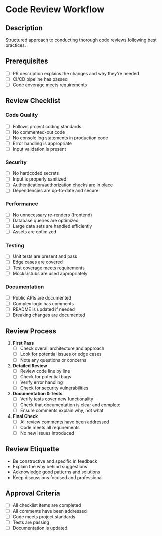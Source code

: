 # Code Review Workflow

## Description
Structured approach to conducting thorough code reviews following best practices.

## Prerequisites
- [ ] PR description explains the changes and why they're needed
- [ ] CI/CD pipeline has passed
- [ ] Code coverage meets requirements

## Review Checklist

### Code Quality
- [ ] Follows project coding standards
- [ ] No commented-out code
- [ ] No console.log statements in production code
- [ ] Error handling is appropriate
- [ ] Input validation is present

### Security
- [ ] No hardcoded secrets
- [ ] Input is properly sanitized
- [ ] Authentication/authorization checks are in place
- [ ] Dependencies are up-to-date and secure

### Performance
- [ ] No unnecessary re-renders (frontend)
- [ ] Database queries are optimized
- [ ] Large data sets are handled efficiently
- [ ] Assets are optimized

### Testing
- [ ] Unit tests are present and pass
- [ ] Edge cases are covered
- [ ] Test coverage meets requirements
- [ ] Mocks/stubs are used appropriately

### Documentation
- [ ] Public APIs are documented
- [ ] Complex logic has comments
- [ ] README is updated if needed
- [ ] Breaking changes are documented

## Review Process

1. **First Pass**
   - [ ] Check overall architecture and approach
   - [ ] Look for potential issues or edge cases
   - [ ] Note any questions or concerns

2. **Detailed Review**
   - [ ] Review code line by line
   - [ ] Check for potential bugs
   - [ ] Verify error handling
   - [ ] Check for security vulnerabilities

3. **Documentation & Tests**
   - [ ] Verify tests cover new functionality
   - [ ] Check that documentation is clear and complete
   - [ ] Ensure comments explain why, not what

4. **Final Check**
   - [ ] All review comments have been addressed
   - [ ] Code meets all requirements
   - [ ] No new issues introduced

## Review Etiquette
- Be constructive and specific in feedback
- Explain the why behind suggestions
- Acknowledge good patterns and solutions
- Keep discussions focused and professional

## Approval Criteria
- [ ] All checklist items are completed
- [ ] All comments have been addressed
- [ ] Code meets project standards
- [ ] Tests are passing
- [ ] Documentation is updated
